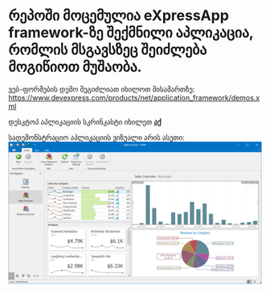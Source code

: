 # რეპოში მოცემულია eXpressApp framework-ზე შექმნილი აპლიკაცია, რომლის მსგავსზეც შეიძლება მოგიწიოთ მუშაობა.

ვებ-ფორმების დემო შეგიძლიათ იხილოთ მისამართზე: https://www.devexpress.com/products/net/application_framework/demos.xml

დესკტოპ აპლიკაციის სკრინკასტი იხილეთ <b><a href="https://www.devexpress.com/Products/NET/Application_Framework/i/screencasts/WinDemo.swf">აქ</a></b>

სადემონსტრაციო აპლიკაციის ვიზუალი არის ასეთი:
![alt tag](desktop-full-16.2.png)
